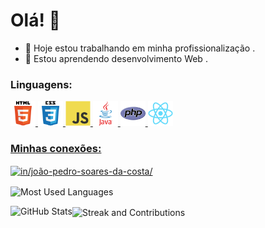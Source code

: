 # Olá! 👋

- 🔭 Hoje estou trabalhando em minha profissionalização .
- 🌱 Estou aprendendo desenvolvimento Web .

<h3 align="left">Linguagens:</h3>
<a href="https://www.w3.org/html/" target="_blank"> <img src="https://raw.githubusercontent.com/devicons/devicon/master/icons/html5/html5-original-wordmark.svg" alt="html5" width="40" height="40"/> </a> 
<a href="https://www.w3.org/html/" target="_blank"> <img src="https://raw.githubusercontent.com/devicons/devicon/master/icons/css3/css3-original-wordmark.svg" alt="css3"css3h="40" height="40"/> </a> 
<a href="https://developer.mozilla.org/en-US/docs/Web/JavaScript" target="_blank"> <img src="https://raw.githubusercontent.com/devicons/devicon/master/icons/javascript/javascript-original.svg" alt="javascript" width="40" height="40"/>
<a href="https://www.w3.org/html/" target="_blank"> <img src="https://raw.githubusercontent.com/devicons/devicon/master/icons/java/java-original-wordmark.svg" alt="css3"css3h="40" height="40"/> </a>
<a href="https://developer.mozilla.org/en-US/docs/Web/JavaScript" target="_blank"> <img src="https://raw.githubusercontent.com/devicons/devicon/master/icons/php/php-original.svg" alt="javascript" width="40" height="40"/> 
<a href="https://developer.mozilla.org/en-US/docs/Web/JavaScript" target="_blank"> <img src="https://raw.githubusercontent.com/devicons/devicon/master/icons/react/react-original.svg" alt="react" width="40" height="40"/> 

<h3 align="left">Minhas conexões:</h3>
<p align="left"><a href="https://www.linkedin.com/in/joão-pedro-soares-da-costa/" target="blank"><img align="center" src="https://raw.githubusercontent.com/rahuldkjain/github-profile-readme-generator/master/src/images/icons/Social/linked-in-alt.svg" alt="in/joão-pedro-soares-da-costa/" height="30" width="40" /></a></p>

<p><img align="center" src="https://github-readme-stats.vercel.app/api/top-langs?username=JP-Soares&show_icons=true&locale=en&layout=compact&theme=radical" alt="Most Used Languages" /></p>

<p><img align="left" src="https://github-readme-stats.vercel.app/api?username=JP-Soares&show_icons=true&locale=en&theme=radical" alt="GitHub Stats" /></p>

<p><img align="center" src="https://github-readme-streak-stats.herokuapp.com/?user=JP-Soares&theme=radical" alt="Streak and Contributions" /></p>
